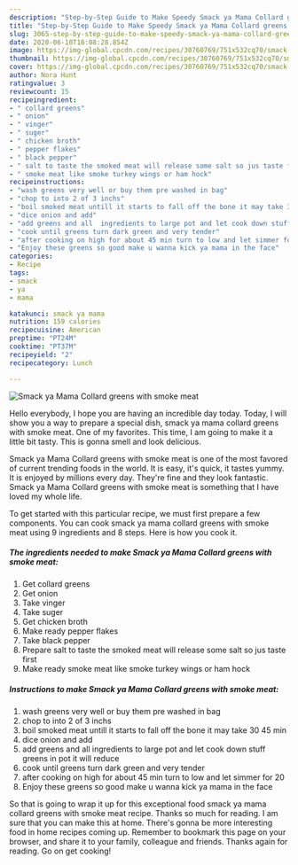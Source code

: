 ```yaml
---
description: "Step-by-Step Guide to Make Speedy Smack ya Mama Collard greens with smoke meat"
title: "Step-by-Step Guide to Make Speedy Smack ya Mama Collard greens with smoke meat"
slug: 3065-step-by-step-guide-to-make-speedy-smack-ya-mama-collard-greens-with-smoke-meat
date: 2020-06-10T16:08:28.854Z
image: https://img-global.cpcdn.com/recipes/30760769/751x532cq70/smack-ya-mama-collard-greens-with-smoke-meat-recipe-main-photo.jpg
thumbnail: https://img-global.cpcdn.com/recipes/30760769/751x532cq70/smack-ya-mama-collard-greens-with-smoke-meat-recipe-main-photo.jpg
cover: https://img-global.cpcdn.com/recipes/30760769/751x532cq70/smack-ya-mama-collard-greens-with-smoke-meat-recipe-main-photo.jpg
author: Nora Hunt
ratingvalue: 3
reviewcount: 15
recipeingredient:
- " collard greens"
- " onion"
- " vinger"
- " suger"
- " chicken broth"
- " pepper flakes"
- " black pepper"
- " salt to taste the smoked meat will release some salt so jus taste first"
- " smoke meat like smoke turkey wings or ham hock"
recipeinstructions:
- "wash greens very well or buy them pre washed in bag"
- "chop to into 2 of 3 inchs"
- "boil smoked meat untill it starts to fall off the bone it may take 30 45 min"
- "dice onion and add"
- "add greens and all  ingredients to large pot and let cook down stuff greens in pot it will reduce"
- "cook until greens turn dark green and very tender"
- "after cooking on high for about 45 min turn to low and let simmer for 20"
- "Enjoy these greens so good make u wanna kick ya mama in the face"
categories:
- Recipe
tags:
- smack
- ya
- mama

katakunci: smack ya mama 
nutrition: 159 calories
recipecuisine: American
preptime: "PT24M"
cooktime: "PT37M"
recipeyield: "2"
recipecategory: Lunch

---
```



![Smack ya Mama Collard greens with smoke meat](https://img-global.cpcdn.com/recipes/30760769/751x532cq70/smack-ya-mama-collard-greens-with-smoke-meat-recipe-main-photo.jpg)

Hello everybody, I hope you are having an incredible day today. Today, I will show you a way to prepare a special dish, smack ya mama collard greens with smoke meat. One of my favorites. This time, I am going to make it a little bit tasty. This is gonna smell and look delicious.

Smack ya Mama Collard greens with smoke meat is one of the most favored of current trending foods in the world. It is easy, it's quick, it tastes yummy. It is enjoyed by millions every day. They're fine and they look fantastic. Smack ya Mama Collard greens with smoke meat is something that I have loved my whole life.




To get started with this particular recipe, we must first prepare a few components. You can cook smack ya mama collard greens with smoke meat using 9 ingredients and 8 steps. Here is how you cook it.

<!--inarticleads1-->

##### The ingredients needed to make Smack ya Mama Collard greens with smoke meat:

1. Get  collard greens
1. Get  onion
1. Take  vinger
1. Take  suger
1. Get  chicken broth
1. Make ready  pepper flakes
1. Take  black pepper
1. Prepare  salt to taste the smoked meat will release some salt so jus taste first
1. Make ready  smoke meat like smoke turkey wings or ham hock




<!--inarticleads2-->

##### Instructions to make Smack ya Mama Collard greens with smoke meat:

1. wash greens very well or buy them pre washed in bag
1. chop to into 2 of 3 inchs
1. boil smoked meat untill it starts to fall off the bone it may take 30 45 min
1. dice onion and add
1. add greens and all  ingredients to large pot and let cook down stuff greens in pot it will reduce
1. cook until greens turn dark green and very tender
1. after cooking on high for about 45 min turn to low and let simmer for 20
1. Enjoy these greens so good make u wanna kick ya mama in the face




So that is going to wrap it up for this exceptional food smack ya mama collard greens with smoke meat recipe. Thanks so much for reading. I am sure that you can make this at home. There's gonna be more interesting food in home recipes coming up. Remember to bookmark this page on your browser, and share it to your family, colleague and friends. Thanks again for reading. Go on get cooking!
